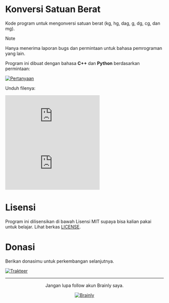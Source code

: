 # Konversi Satuan Berat

Kode program untuk mengonversi satuan berat (kg, hg, dag, g, dg, cg, dan mg).

> [!NOTE]
> Hanya menerima laporan bugs dan permintaan untuk bahasa pemrograman yang lain.

Program ini dibuat dengan bahasa **C++** dan **Python** berdasarkan permintaan:

[![Pertanyaan](https://custom-icon-badges.demolab.com/badge/Lihat%20Pertanyaan-55128816-a6da95?logo=brainly&labelColor=302d41&style=for-the-badge)](https://brainly.co.id/tugas/55128816)

Unduh filenya:

[![C++](https://custom-icon-badges.demolab.com/github/size/f-lambda-z/konversi-satuan-berat/berat.cpp?label=C%2b%2b&logo=cpp&labelColor=302d41&color=b7bdf8&logoColor=d9e0ee&style=for-the-badge)](https://minhaskamal.github.io/DownGit/#/home?url=https://github.com/f-lambda-z/konversi-satuan-berat/tree/main/berat.cpp)
[![Python](https://img.shields.io/github/size/f-lambda-z/konversi-satuan-berat/berat.py?label=Python&logo=python&labelColor=302d41&color=8aadf4&logoColor=d9e0ee&style=for-the-badge)](https://minhaskamal.github.io/DownGit/#/home?url=https://github.com/f-lambda-z/konversi-satuan-berat/tree/main/berat.py)

# Lisensi

Program ini dilisensikan di bawah Lisensi MIT supaya bisa kalian pakai untuk belajar. Lihat berkas [LICENSE](./LICENSE).

# Donasi

Berikan donasimu untuk perkembangan selanjutnya.

[![Trakteer](https://custom-icon-badges.demolab.com/badge/Trakteer-Donasi-ed8796?labelColor=302d41&logo=trakteerid&logoColor=d9e0ee&style=for-the-badge)](https://trakteer.id/f-lambda-z)

---

<div align="center">
  <p>Jangan lupa follow akun Brainly saya.</p>
  <a href="https://brainly.co.id/profil/FΛZ-58027659">
    <img src="https://custom-icon-badges.demolab.com/badge/Brainly-F%CE%9BZ-494d64?labelColor=302d41&logo=brainly&style=for-the-badge" alt="Brainly"/>
  </a>
</div>
